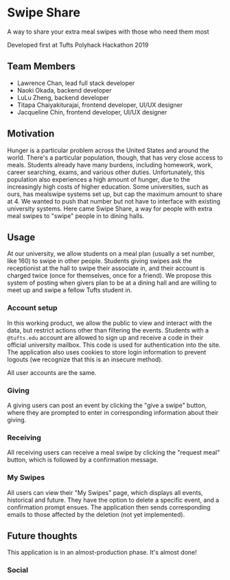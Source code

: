 # Swipe Share
A way to share your extra meal swipes with those who need them most

Developed first at Tufts Polyhack Hackathon 2019

## Team Members
- Lawrence Chan, lead full stack developer
- Naoki Okada, backend developer
- LuLu Zheng, backend developer
- Titapa Chaiyakiturajai, frontend developer, UI/UX designer
- Jacqueline Chin, frontend developer, UI/UX designer

## Motivation
Hunger is a particular problem across the United States and around the world. 
There's a particular population, though, that has very close access to meals.
Students already have many burdens, including homework, work, career searching, exams, and various other duties.
Unfortunately, this population also experiences a high amount of hunger, due to the increasingly high costs of higher education.
Some universities, such as ours, has mealswipe systems set up, but cap the maximum amount to share at 4. 
We wanted to push that number but not have to interface with existing university systems.
Here came Swipe Share, a way for people with extra meal swipes to "swipe" people in to dining halls.

## Usage
At our university, we allow students on a meal plan (usually a set number, like 160) to swipe in other people.
Students giving swipes ask the receptionist at the hall to swipe their associate in, and their account is charged twice (once for themselves, once for a friend).
We propose this system of posting when givers plan to be at a dining hall and are willing to meet up and swipe a fellow Tufts student in.

### Account setup
In this working product, we allow the public to view and interact with the data, but restrict actions
other than filtering the events. Students with a `@tufts.edu` account are allowed to sign up and receive a code
in their official university mailbox. This code is used for authentication into the site. 
The application also uses cookies to store login information to prevent logouts (we recognize that this is an insecure method).

All user accounts are the same.
### Giving
A giving users can post an event by clicking the "give a swipe" button,
where they are prompted to enter in corresponding information about their giving.

### Receiving
All receiving users can receive a meal swipe by clicking the "request meal" button, which is followed by a confirmation message.

### My Swipes
All users can view their "My Swipes" page, which displays all events, historical and future. They have the option to delete 
a specific event, and a confirmation prompt ensues. The application then sends corresponding emails to those affected by the deletion (not yet implemented).

## Future thoughts
This application is in an almost-production phase. It's almost done!

### Social
